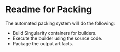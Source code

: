 # Readme for Packing

The automated packing system will do the following:

- Build Singularity containers for builders.
- Execute the builder using the source code.
- Package the output artifacts.

